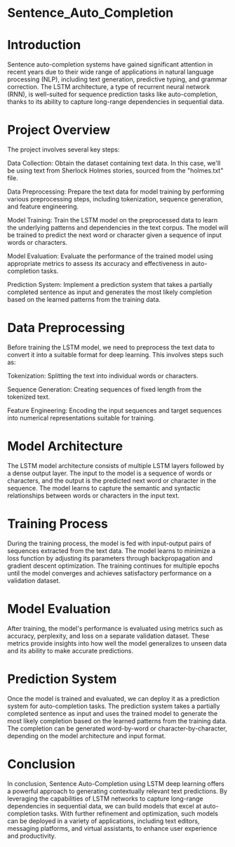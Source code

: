 # Sentence_Auto_Completion

# Introduction
Sentence auto-completion systems have gained significant attention in recent years due to their wide range of applications in natural language processing (NLP), including text generation, predictive typing, and grammar correction. The LSTM architecture, a type of recurrent neural network (RNN), is well-suited for sequence prediction tasks like auto-completion, thanks to its ability to capture long-range dependencies in sequential data.

# Project Overview
The project involves several key steps:

Data Collection: Obtain the dataset containing text data. In this case, we'll be using text from Sherlock Holmes stories, sourced from the "holmes.txt" file.

Data Preprocessing: Prepare the text data for model training by performing various preprocessing steps, including tokenization, sequence generation, and feature engineering.

Model Training: Train the LSTM model on the preprocessed data to learn the underlying patterns and dependencies in the text corpus. The model will be trained to predict the next word or character given a sequence of input words or characters.

Model Evaluation: Evaluate the performance of the trained model using appropriate metrics to assess its accuracy and effectiveness in auto-completion tasks.

Prediction System: Implement a prediction system that takes a partially completed sentence as input and generates the most likely completion based on the learned patterns from the training data.

# Data Preprocessing
Before training the LSTM model, we need to preprocess the text data to convert it into a suitable format for deep learning. This involves steps such as:

Tokenization: Splitting the text into individual words or characters.

Sequence Generation: Creating sequences of fixed length from the tokenized text.

Feature Engineering: Encoding the input sequences and target sequences into numerical representations suitable for training.

# Model Architecture
The LSTM model architecture consists of multiple LSTM layers followed by a dense output layer. The input to the model is a sequence of words or characters, and the output is the predicted next word or character in the sequence. The model learns to capture the semantic and syntactic relationships between words or characters in the input text.

# Training Process
During the training process, the model is fed with input-output pairs of sequences extracted from the text data. The model learns to minimize a loss function by adjusting its parameters through backpropagation and gradient descent optimization. The training continues for multiple epochs until the model converges and achieves satisfactory performance on a validation dataset.

# Model Evaluation
After training, the model's performance is evaluated using metrics such as accuracy, perplexity, and loss on a separate validation dataset. These metrics provide insights into how well the model generalizes to unseen data and its ability to make accurate predictions.

# Prediction System
Once the model is trained and evaluated, we can deploy it as a prediction system for auto-completion tasks. The prediction system takes a partially completed sentence as input and uses the trained model to generate the most likely completion based on the learned patterns from the training data. The completion can be generated word-by-word or character-by-character, depending on the model architecture and input format.

# Conclusion
In conclusion, Sentence Auto-Completion using LSTM deep learning offers a powerful approach to generating contextually relevant text predictions. By leveraging the capabilities of LSTM networks to capture long-range dependencies in sequential data, we can build models that excel at auto-completion tasks. With further refinement and optimization, such models can be deployed in a variety of applications, including text editors, messaging platforms, and virtual assistants, to enhance user experience and productivity.
